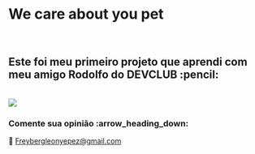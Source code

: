 <h1>We care about you pet</h1>
<br>
<h2> Este foi meu primeiro projeto que aprendi com meu amigo Rodolfo do DEVCLUB :pencil: </h2>
<br>
<img src="https://github.com/Freybergleon23/Mi-primer-proyecto/blob/master/assets/20231012_112458_0000.png?raw=true"/>
<h3>Comente sua opinião :arrow_heading_down: </h3>

:email: Freybergleonyepez@gmail.com
